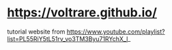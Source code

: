 # https://voltrare.github.io/
tutorial website from https://www.youtube.com/playlist?list=PL55RiY5tL51rv_vo3TM3Byu71RYchX_l_
